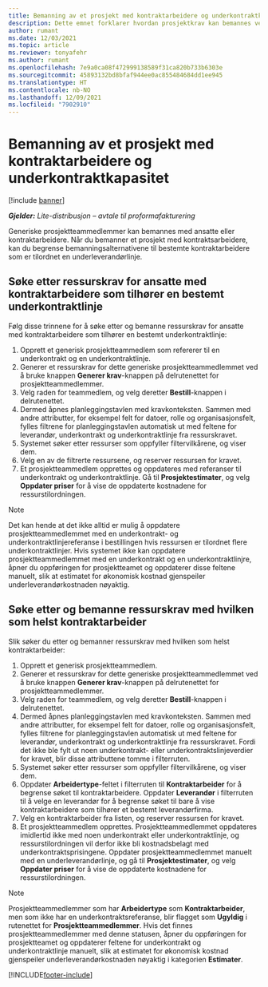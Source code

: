 ```yaml
---
title: Bemanning av et prosjekt med kontraktarbeidere og underkontraktkapasitet
description: Dette emnet forklarer hvordan prosjektkrav kan bemannes ved hjelp av kontraktsarbeidere eller underordnet kapasitet i Microsoft Dynamics 365 Project Operations.
author: rumant
ms.date: 12/03/2021
ms.topic: article
ms.reviewer: tonyafehr
ms.author: rumant
ms.openlocfilehash: 7e9a0ca08f472999138589f31ca820b733b6303e
ms.sourcegitcommit: 45893132bd8bfaf944ee0ac855484684dd1ee945
ms.translationtype: HT
ms.contentlocale: nb-NO
ms.lasthandoff: 12/09/2021
ms.locfileid: "7902910"
---
```

# <a name="staffing-a-project-with-contract-workers-and-subcontracted-capacity"></a>Bemanning av et prosjekt med kontraktarbeidere og underkontraktkapasitet

[!include [banner](../../includes/dataverse-preview.md)]

_**Gjelder:** Lite-distribusjon – avtale til proformafakturering_

Generiske prosjektteammedlemmer kan bemannes med ansatte eller kontraktarbeidere. Når du bemanner et prosjekt med kontraktsarbeidere, kan du begrense bemanningsalternativene til bestemte kontraktarbeidere som er tilordnet en underleverandørlinje. 

## <a name="search-for-staff-resource-requirements-with-contract-workers-that-belong-to-a-specific-subcontract-line"></a>Søke etter ressurskrav for ansatte med kontraktarbeidere som tilhører en bestemt underkontraktlinje

Følg disse trinnene for å søke etter og bemanne ressurskrav for ansatte med kontraktarbeidere som tilhører en bestemt underkontraktlinje:

1. Opprett et generisk prosjektteammedlem som refererer til en underkontrakt og en underkontraktlinje.
2. Generer et ressurskrav for dette generiske prosjektteammedlemmet ved å bruke knappen **Generer krav**-knappen på delrutenettet for prosjektteammedlemmer.
3. Velg raden for teammedlem, og velg deretter **Bestill**-knappen i delrutenettet. 
4. Dermed åpnes planleggingstavlen med kravkonteksten. Sammen med andre attributter, for eksempel felt for datoer, rolle og organisasjonsfelt, fylles filtrene for planleggingstavlen automatisk ut med feltene for leverandør, underkontrakt og underkontraktlinje fra ressurskravet.
5. Systemet søker etter ressurser som oppfyller filtervilkårene, og viser dem. 
6. Velg en av de filtrerte ressursene, og reserver ressursen for kravet. 
7. Et prosjektteammedlem opprettes og oppdateres med referanser til underkontrakt og underkontraktlinje. Gå til **Prosjektestimater**, og velg **Oppdater priser** for å vise de oppdaterte kostnadene for ressurstilordningen. 

> [!NOTE]
> Det kan hende at det ikke alltid er mulig å oppdatere prosjektteammedlemmet med en underkontrakt- og underkontraktlinjereferanse i bestillingen hvis ressursen er tilordnet flere underkontraktlinjer. Hvis systemet ikke kan oppdatere prosjektteammedlemmet med en underkontrakt og en underkontraktlinjre, åpner du oppføringen for prosjektteamet og oppdaterer disse feltene manuelt, slik at estimatet for økonomisk kostnad gjenspeiler underleverandørkostnaden nøyaktig.

## <a name="search-for-and-staff-resource-requirements-with-any-contract-worker"></a>Søke etter og bemanne ressurskrav med hvilken som helst kontraktarbeider

Slik søker du etter og bemanner ressurskrav med hvilken som helst kontraktarbeider:

1. Opprett et generisk prosjektteammedlem.
2. Generer et ressurskrav for dette generiske prosjektteammedlemmet ved å bruke knappen **Generer krav**-knappen på delrutenettet for prosjektteammedlemmer.
3. Velg raden for teammedlem, og velg deretter **Bestill**-knappen i delrutenettet. 
4. Dermed åpnes planleggingstavlen med kravkonteksten. Sammen med andre attributter, for eksempel felt for datoer, rolle og organisasjonsfelt, fylles filtrene for planleggingstavlen automatisk ut med feltene for leverandør, underkontrakt og underkontraktlinje fra ressurskravet. Fordi det ikke ble fylt ut noen underkontrakt- eller underkontraktslinjeverdier for kravet, blir disse attributtene tomme i filterruten.
5. Systemet søker etter ressurser som oppfyller filtervilkårene, og viser dem.
6. Oppdater **Arbeidertype**-feltet i filterruten til **Kontraktarbeider** for å begrense søket til kontraktarbeidere. Oppdater **Leverandør** i filterruten til å velge en leverandør for å begrense søket til bare å vise kontraktarbeidere som tilhører et bestemt leverandørfirma.
7. Velg en kontraktarbeider fra listen, og reserver ressursen for kravet.
8. Et prosjektteammedlem opprettes. Prosjektteammedlemmet oppdateres imidlertid ikke med noen underkontrakt eller underkontraktlinje, og ressurstilordningen vil derfor ikke bli kostnadsbelagt med underkontraktsprisingene. Oppdater prosjektteammedlemmet manuelt med en underleverandørlinje, og gå til **Prosjektestimater**, og velg **Oppdater priser** for å vise de oppdaterte kostnadene for ressurstilordningen.

> [!NOTE]
> Prosjektteammedlemmer som har **Arbeidertype** som **Kontraktarbeider**, men som ikke har en underkontraktsreferanse, blir flagget som **Ugyldig** i rutenettet for **Prosjektteammedlemmer**. Hvis det finnes prosjektteammedlemmer med denne statusen, åpner du oppføringen for prosjektteamet og oppdaterer feltene for underkontrakt og underkontraktlinje manuelt, slik at estimatet for økonomisk kostnad gjenspeiler underleverandørkostnaden nøyaktig i kategorien **Estimater**. 


[!INCLUDE[footer-include](../../includes/footer-banner.md)]
